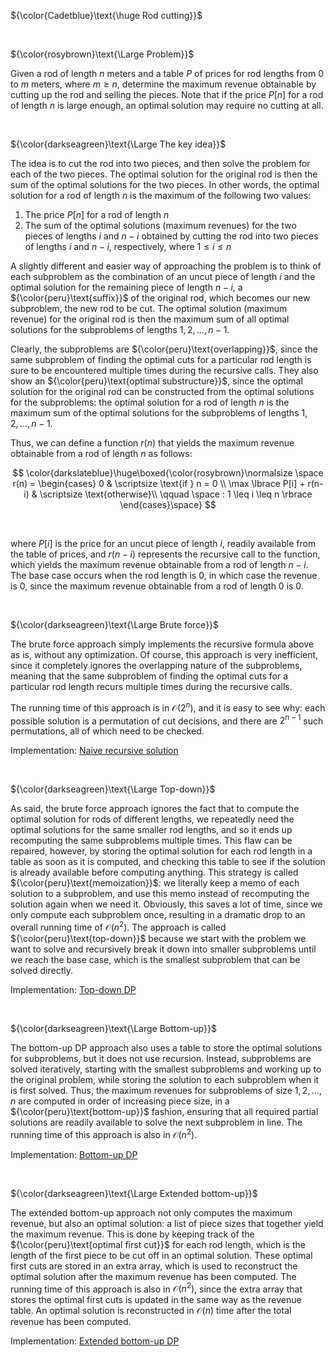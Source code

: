 ${\color{Cadetblue}\text{\huge Rod cutting}}$

<br/>

${\color{rosybrown}\text{\Large Problem}}$

Given a rod of length $n$ meters and a table $P$ of prices for rod lengths from $0$ to $m$ meters, where $m \geq n$, determine the maximum revenue obtainable by cutting up the rod and selling the pieces. Note that if the price $P[n]$ for a rod of length $n$ is large enough, an optimal solution may require no cutting at all.

<br/>

${\color{darkseagreen}\text{\Large The key idea}}$

The idea is to cut the rod into two pieces, and then solve the problem for each of the two pieces. The optimal solution for the original rod is then the sum of the optimal solutions for the two pieces. In other words, the optimal solution for a rod of length $n$ is the maximum of the following two values:

1. The price $P[n]$ for a rod of length $n$  
2. The sum of the optimal solutions (maximum revenues) for the two pieces of lengths $i$ and $n - i$ obtained by cutting the rod into two pieces of lengths $i$ and $n - i$, respectively, where $1 \leq i \leq n$

A slightly different and easier way of approaching the problem is to think of each subproblem as the combination of an uncut piece of length $i$ and the optimal solution for the remaining piece of length $n-i$, a ${\color{peru}\text{suffix}}$ of the original rod, which becomes our new subproblem, the new rod to be cut. The optimal solution (maximum revenue) for the original rod is then the maximum sum of all optimal solutions for the subproblems of lengths $1, 2, ..., n-1$.

Clearly, the subproblems are ${\color{peru}\text{overlapping}}$, since the same subproblem of finding the optimal cuts for a particular rod length is sure to be encountered multiple times during the recursive calls. They also show an ${\color{peru}\text{optimal substructure}}$, since the optimal solution for the original rod can be constructed from the optimal solutions for the subproblems: the optimal solution for a rod of length $n$ is the maximum sum of the optimal solutions for the subproblems of lengths $1, 2, ..., n-1$.

Thus, we can define a function $r(n)$ that yields the maximum revenue obtainable from a rod of length $n$ as follows:

$$
\color{darkslateblue}\huge\boxed{\color{rosybrown}\normalsize \space
r(n) = \begin{cases}
 0 & \scriptsize \text{if } n = 0 \\
 \max \lbrace P[i] + r(n-i)  & \scriptsize \text{otherwise}\\
\qquad \space : 1 \leq i \leq n \rbrace
\end{cases}\space}
$$

<br/>

where $P[i]$ is the price for an uncut piece of length $i$, readily available from the table of prices, and $r(n-i)$ represents the recursive call to the function, which yields the maximum revenue obtainable from a rod of length $n-i$. The base case occurs when the rod length is $0$, in which case the revenue is $0$, since the maximum revenue obtainable from a rod of length $0$ is $0$.

<br/>

${\color{darkseagreen}\text{\Large Brute force}}$

The brute force approach simply implements the recursive formula above as is, without any optimization. Of course, this approach is very inefficient, since it completely ignores the overlapping nature of the subproblems, meaning that the same subproblem of finding the optimal cuts for a particular rod length recurs multiple times during the recursive calls.

The running time of this approach is in $\mathcal{O}(2^n)$, and it is easy to see why: each possible solution is a permutation of cut decisions, and there are $2^{n-1}$ such permutations, all of which need to be checked.  

Implementation: [Naive recursive solution](https://github.com/pl3onasm/Algorithms/tree/main/algorithms/dynamic-programming/rod-cutting/cut-rod1.c)

<br/>

${\color{darkseagreen}\text{\Large Top-down}}$

As said, the brute force approach ignores the fact that to compute the optimal solution for rods of different lengths, we repeatedly need the optimal solutions for the same smaller rod lengths, and so it ends up recomputing the same subproblems multiple times. This flaw can be repaired, however, by storing the optimal solution for each rod length in a table as soon as it is computed, and checking this table to see if the solution is already available before computing anything. This strategy is called ${\color{peru}\text{memoization}}$: we literally keep a memo of each solution to a subproblem, and use this memo instead of recomputing the solution again when we need it. Obviously, this saves a lot of time, since we only compute each subproblem once, resulting in a dramatic drop to an overall running time of $\mathcal{O}(n^2)$. The approach is called ${\color{peru}\text{top-down}}$ because we start with the problem we want to solve and recursively break it down into smaller subproblems until we reach the base case, which is the smallest subproblem that can be solved directly.

Implementation: [Top-down DP](https://github.com/pl3onasm/Algorithms/tree/main/algorithms/dynamic-programming/rod-cutting/cut-rod2.c)

<br/>

${\color{darkseagreen}\text{\Large Bottom-up}}$

The bottom-up DP approach also uses a table to store the optimal solutions for subproblems, but it does not use recursion. Instead, subproblems are solved iteratively, starting with the smallest subproblems and working up to the original problem, while storing the solution to each subproblem when it is first solved. Thus, the maximum revenues for subproblems of size $1, 2, ..., n$ are computed in order of increasing piece size, in a ${\color{peru}\text{bottom-up}}$ fashion, ensuring that all required partial solutions are readily available to solve the next subproblem in line. The running time of this approach is also in $\mathcal{O}(n^2)$.  

Implementation: [Bottom-up DP](https://github.com/pl3onasm/Algorithms/tree/main/algorithms/dynamic-programming/rod-cutting/cut-rod3.c)

<br/>

${\color{darkseagreen}\text{\Large Extended bottom-up}}$

The extended bottom-up approach not only computes the maximum revenue, but also an optimal solution: a list of piece sizes that together yield the maximum revenue. This is done by keeping track of the ${\color{peru}\text{optimal first cut}}$ for each rod length, which is the length of the first piece to be cut off in an optimal solution. These optimal first cuts are stored in an extra array, which is used to reconstruct the optimal solution after the maximum revenue has been computed. The running time of this approach is also in $\mathcal{O}(n^2)$, since the extra array that stores the optimal first cuts is updated in the same way as the revenue table. An optimal solution is reconstructed in $\mathcal{O}(n)$ time after the total revenue has been computed.

Implementation: [Extended bottom-up DP](https://github.com/pl3onasm/Algorithms/tree/main/algorithms/dynamic-programming/rod-cutting/cut-rod4.c)
